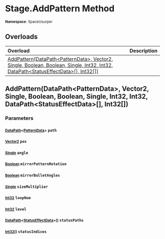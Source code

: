 # Stage.AddPattern Method

<small>**Namespace**: SpaceUsurper</small>

## Overloads

<div markdown="1" class="member-table">

| Overload | Description |
| :------- | ----------- |
| [AddPattern(DataPath&lt;PatternData&gt;, Vector2, Single, Boolean, Boolean, Single, Int32, Int32, DataPath&lt;StatusEffectData&gt;[], Int32[])](#DataPath_Vector2_Single_Boolean_Boolean_Single_Int32_Int32_DataPath-1[]_Int32[]_) |  | 

</div>

## AddPattern(DataPath&lt;PatternData&gt;, Vector2, Single, Boolean, Boolean, Single, Int32, Int32, DataPath&lt;StatusEffectData&gt;[], Int32[])
### Parameters
#### <small>[DataPath](../DataPath-1.md)&lt;[PatternData](../PatternData.md)&gt;</small> `path`

#### <small>[Vector2](https://docs.unity3d.com/ScriptReference/Vector2.html)</small> `pos`

#### <small>[Single](https://docs.microsoft.com/en-us/dotnet/api/system.single?view=netframework-4.5)</small> `angle`

#### <small>[Boolean](https://docs.microsoft.com/en-us/dotnet/api/system.boolean?view=netframework-4.5)</small> `mirrorPatternRotation`

#### <small>[Boolean](https://docs.microsoft.com/en-us/dotnet/api/system.boolean?view=netframework-4.5)</small> `mirrorBulletAngles`

#### <small>[Single](https://docs.microsoft.com/en-us/dotnet/api/system.single?view=netframework-4.5)</small> `sizeMultiplier`

#### <small>[Int32](https://docs.microsoft.com/en-us/dotnet/api/system.int32?view=netframework-4.5)</small> `loopNum`

#### <small>[Int32](https://docs.microsoft.com/en-us/dotnet/api/system.int32?view=netframework-4.5)</small> `level`

#### <small>[DataPath](../DataPath-1.md)&lt;[StatusEffectData](../StatusEffectData.md)&gt;[]</small> `statusPaths`

#### <small>[Int32](https://docs.microsoft.com/en-us/dotnet/api/system.int32?view=netframework-4.5)[]</small> `statusIndices`

